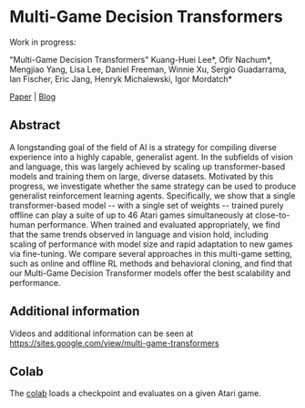 # Multi-Game Decision Transformers


Work in progress:

"Multi-Game Decision Transformers"
Kuang-Huei Lee*, Ofir Nachum*, Mengjiao Yang, Lisa Lee, Daniel Freeman, Winnie Xu, Sergio Guadarrama, Ian Fischer, Eric Jang, Henryk Michalewski, Igor Mordatch*

[Paper](https://arxiv.org/abs/2205.15241) | [Blog](https://ai.googleblog.com/2022/07/training-generalist-agents-with-multi.html)

## Abstract


A longstanding goal of the field of AI is a strategy for compiling diverse experience into a highly capable, generalist agent.
In the subfields of vision and language, this was largely achieved by scaling up transformer-based models and training them on large, diverse datasets.
Motivated by this progress, we investigate whether the same strategy can be used to produce generalist reinforcement learning agents.
Specifically, we show that a single transformer-based model -- with a single set of weights -- trained purely offline can play a suite of up to 46 Atari games simultaneously at close-to-human performance.
When trained and evaluated appropriately, we find that the same trends observed in language and vision hold, including scaling of performance with model size and rapid adaptation to new games via fine-tuning.
We compare several approaches in this multi-game setting, such as online and offline RL methods and behavioral cloning, and find that our Multi-Game Decision Transformer models offer the best scalability and performance.



## Additional information

Videos and additional information can be seen at https://sites.google.com/view/multi-game-transformers


## Colab

The [colab](Multi_game_decision_transformers_public_colab.ipynb) loads a checkpoint
and evaluates on a given Atari game.
